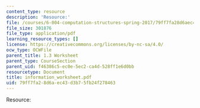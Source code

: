 ```yaml
---
content_type: resource
description: 'Resource:'
file: /courses/6-004-computation-structures-spring-2017/79ff7fa28d6aec43d3b75fb24f278463_information_worksheet.pdf
file_size: 301876
file_type: application/pdf
learning_resource_types: []
license: https://creativecommons.org/licenses/by-nc-sa/4.0/
ocw_type: OCWFile
parent_title: 1.3 Worksheet
parent_type: CourseSection
parent_uid: f46386c5-ec0e-5ec2-ca4d-528ff1e6d0bb
resourcetype: Document
title: information_worksheet.pdf
uid: 79ff7fa2-8d6a-ec43-d3b7-5fb24f278463
---
```

Resource: